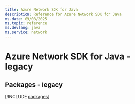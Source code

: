 ```yaml
---
title: Azure Network SDK for Java
description: Reference for Azure Network SDK for Java
ms.date: 09/08/2025
ms.topic: reference
ms.devlang: java
ms.service: network
---
```

# Azure Network SDK for Java - legacy
## Packages - legacy
[!INCLUDE [packages](network-index.md)]